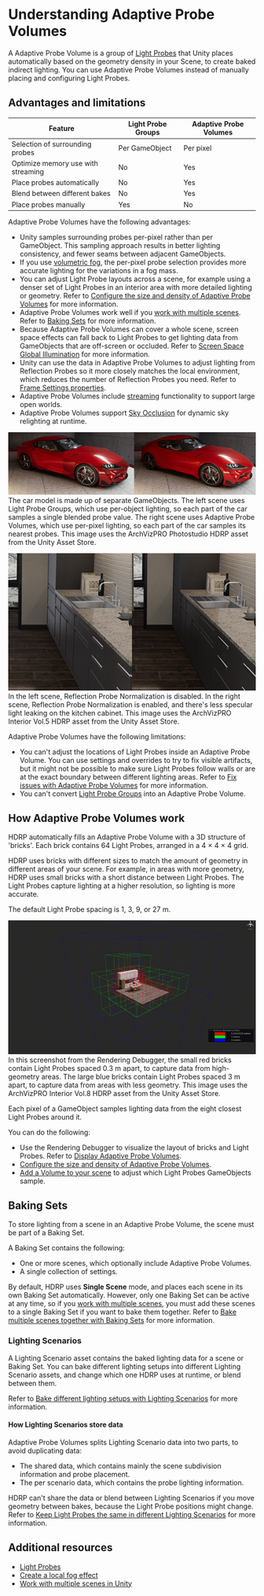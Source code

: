 # Understanding Adaptive Probe Volumes

A Adaptive Probe Volume is a group of [Light Probes](https://docs.unity3d.com/Manual/LightProbes.html) that Unity places automatically based on the geometry density in your Scene, to create baked indirect lighting. You can use Adaptive Probe Volumes instead of manually placing and configuring Light Probes.

## Advantages and limitations

| **Feature** | **Light Probe Groups** | **Adaptive Probe Volumes** |
|---|---|---|
| Selection of surrounding probes | Per GameObject | Per pixel |
| Optimize memory use with streaming | No | Yes |
| Place probes automatically | No | Yes  |
| Blend between different bakes | No | Yes |
| Place probes manually |  Yes  | No |

Adaptive Probe Volumes have the following advantages:

- Unity samples surrounding probes per-pixel rather than per GameObject. This sampling approach results in better lighting consistency, and fewer seams between adjacent GameObjects.
- If you use [volumetric fog](create-a-local-fog-effect.md), the per-pixel probe selection provides more accurate lighting for the variations in a fog mass.
- You can adjust Light Probe layouts across a scene, for example using a denser set of Light Probes in an interior area with more detailed lighting or geometry. Refer to [Configure the size and density of Adaptive Probe Volumes](probevolumes-changedensity.md) for more information.
- Adaptive Probe Volumes work well if you [work with multiple scenes](https://docs.unity3d.com/Manual/MultiSceneEditing.html). Refer to [Baking Sets](probevolumes-concept.md#baking-sets) for more information.
- Because Adaptive Probe Volumes can cover a whole scene, screen space effects can fall back to Light Probes to get lighting data from GameObjects that are off-screen or occluded. Refer to [Screen Space Global Illumination](Override-Screen-Space-GI.md) for more information.
- Unity can use the data in Adaptive Probe Volumes to adjust lighting from Reflection Probes so it more closely matches the local environment, which reduces the number of Reflection Probes you need. Refer to [Frame Settings properties](frame-settings-reference.md).
- Adaptive Probe Volumes include [streaming](probevolumes-streaming.md) functionality to support large open worlds.
- Adaptive Probe Volumes support [Sky Occlusion](probevolumes-skyocclusion.md) for dynamic sky relighting at runtime.

![](Images/probevolumes-per-pixel.png)<br/>
The car model is made up of separate GameObjects. The left scene uses Light Probe Groups, which use per-object lighting, so each part of the car samples a single blended probe value. The right scene uses Adaptive Probe Volumes, which use per-pixel lighting, so each part of the car samples its nearest probes. This image uses the ArchVizPRO Photostudio HDRP asset from the Unity Asset Store.

![](Images/probevolumes-reflection-probe-normalization.png)<br/>
In the left scene, Reflection Probe Normalization is disabled. In the right scene, Reflection Probe Normalization is enabled, and there's less specular light leaking on the kitchen cabinet. This image uses the ArchVizPRO Interior Vol.5 HDRP asset from the Unity Asset Store.

Adaptive Probe Volumes have the following limitations:

- You can't adjust the locations of Light Probes inside an Adaptive Probe Volume. You can use settings and overrides to try to fix visible artifacts, but it might not be possible to make sure Light Probes follow walls or are at the exact boundary between different lighting areas. Refer to [Fix issues with Adaptive Probe Volumes](probevolumes-fixissues.md) for more information.
- You can't convert [Light Probe Groups](https://docs.unity3d.com/Manual/LightProbes.html) into an Adaptive Probe Volume.

## How Adaptive Probe Volumes work

HDRP automatically fills an Adaptive Probe Volume with a 3D structure of 'bricks'. Each brick contains 64 Light Probes, arranged in a 4 × 4 × 4 grid.

HDRP uses bricks with different sizes to match the amount of geometry in different areas of your scene. For example, in areas with more geometry, HDRP uses small bricks with a short distance between Light Probes. The Light Probes capture lighting at a higher resolution, so lighting is more accurate.

The default Light Probe spacing is 1, 3, 9, or 27 m.

![](Images/probevolumes-debug-displayprobebricks2.PNG)<br/>
In this screenshot from the Rendering Debugger, the small red bricks contain Light Probes spaced 0.3 m apart, to capture data from high-geometry areas. The large blue bricks contain Light Probes spaced 3 m apart, to capture data from areas with less geometry. This image uses the ArchVizPRO Interior Vol.8 HDRP asset from the Unity Asset Store.

Each pixel of a GameObject samples lighting data from the eight closest Light Probes around it.

You can do the following:

- Use the Rendering Debugger to visualize the layout of bricks and Light Probes. Refer to [Display Adaptive Probe Volumes](probevolumes-showandadjust.md).
- [Configure the size and density of Adaptive Probe Volumes](probevolumes-changedensity.md).
- [Add a Volume to your scene](probevolumes-fixissues.md#volume) to adjust which Light Probes GameObjects sample.

<a name="baking-sets"></a>
## Baking Sets

To store lighting from a scene in an Adaptive Probe Volume, the scene must be part of a Baking Set.

A Baking Set contains the following:

- One or more scenes, which optionally include Adaptive Probe Volumes.
- A single collection of settings.

By default, HDRP uses **Single Scene** mode, and places each scene in its own Baking Set automatically. However, only one Baking Set can be active at any time, so if you [work with multiple scenes](https://docs.unity3d.com/Manual/MultiSceneEditing.html), you must add these scenes to a single Baking Set if you want to bake them together. Refer to [Bake multiple scenes together with Baking Sets](probevolumes-usebakingsets.md) for more information.

<a name="lighting-scenarios"></a>
### Lighting Scenarios

A Lighting Scenario asset contains the baked lighting data for a scene or Baking Set. You can bake different lighting setups into different Lighting Scenario assets, and change which one HDRP uses at runtime, or blend between them.

Refer to [Bake different lighting setups with Lighting Scenarios](probevolumes-bakedifferentlightingsetups.md) for more information.

#### How Lighting Scenarios store data

Adaptive Probe Volumes splits Lighting Scenario data into two parts, to avoid duplicating data:

- The shared data, which contains mainly the scene subdivision information and probe placement.
- The per scenario data, which contains the probe lighting information.

HDRP can't share the data or blend between Lighting Scenarios if you move geometry between bakes, because the Light Probe positions might change. Refer to [Keep Light Probes the same in different Lighting Scenarios](probevolumes-bakedifferentlightingsetups.md#keep-light-probes-the-same-in-different-lighting-scenarios) for more information.

## Additional resources

* [Light Probes](https://docs.unity3d.com/Manual/LightProbes.html)
* [Create a local fog effect](create-a-local-fog-effect.md)
* [Work with multiple scenes in Unity](https://docs.unity3d.com/Documentation/Manual/MultiSceneEditing.html)
